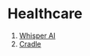# Healthcare

1. [Whisper AI](https://whisper.ai/?ref=futurepedia)
2. [Cradle](https://cradle.bio/?ref=futurepedia)